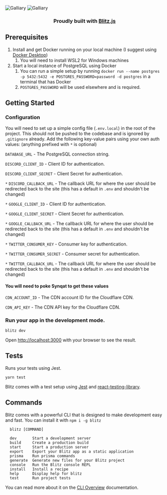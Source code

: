 <img src="https://raw.githubusercontent.com/Synqat/galliary/blob/main/.github/assets/banner_light.png#gh-dark-mode-only" alt="Galliary" />
<img src="https://raw.githubusercontent.com/Synqat/galliary/blob/main/.github/assets/banner_dark.png#gh-light-mode-only" alt="Galliary" />

<h3>
  <p align="center">
    Proudly built with <a href="https://github.com/blitz-js/blitz">Blitz.js</a>
  </p>
</h3>

## Prerequisites
1. Install and get Docker running on your local machine (I suggest using [Docker Desktop](https://www.docker.com/products/docker-desktop))
   1. You will need to install WSL2 for Windows machines
2. Start a local instance of PostgreSQL using Docker
   1. You can run a simple setup by running `docker run --name postgres -p 5432:5432 -e POSTGRES_PASSWORD=password -d postgres` in a terminal that has Docker
   2. `POSTGRES_PASSWORD` will be used elsewhere and is required.

## Getting Started

### Configuration
You will need to set up a simple config file (`.env.local`) in the root of the project. This should not be pushed to the codebase and is ignored by `.gitignore` already.
Add the following key-value pairs using your own auth values:
(anything prefixed with `*` is optional)

`DATABASE_URL` - The PostgreSQL connection string.

`DISCORD_CLIENT_ID` - Client ID for authentication.

`DISCORD_CLIENT_SECRET` - Client Secret for authentication.

`*` `DISCORD_CALLBACK_URL` - The callback URL for where the user should be redirected back to the site (this has a default in `.env` and shouldn't be changed)

`*` `GOOGLE_CLIENT_ID` - Client ID for authentication.

`*` `GOOGLE_CLIENT_SECRET` - Client Secret for authentication.

`*` `GOOGLE_CALLBACK_URL` - The callback URL for where the user should be redirected back to the site (this has a default in `.env` and shouldn't be changed)

`*` `TWITTER_CONSUMER_KEY` - Consumer key for authentication.

`*` `TWITTER_CONSUMER_SECRET` - Consumer secret for authentication.

`*` `TWITTER_CALLBACK_URL` - The callback URL for where the user should be redirected back to the site (this has a default in `.env` and shouldn't be changed)

#### You will need to poke Synqat to get these values
`CDN_ACCOUNT_ID` - The CDN account ID for the Cloudflare CDN.

`CDN_API_KEY` - The CDN API key for the Cloudflare CDN.


### Run your app in the development mode.

```
blitz dev
```

Open [http://localhost:3000](http://localhost:3000) with your browser to see the result.

## Tests

Runs your tests using Jest.

```
yarn test
```

Blitz comes with a test setup using [Jest](https://jestjs.io/) and [react-testing-library](https://testing-library.com/).

## Commands

Blitz comes with a powerful CLI that is designed to make development easy and fast. You can install it with `npm i -g blitz`

```
  blitz [COMMAND]

  dev       Start a development server
  build     Create a production build
  start     Start a production server
  export    Export your Blitz app as a static application
  prisma    Run prisma commands
  generate  Generate new files for your Blitz project
  console   Run the Blitz console REPL
  install   Install a recipe
  help      Display help for blitz
  test      Run project tests
```

You can read more about it on the [CLI Overview](https://blitzjs.com/docs/cli-overview) documentation.
